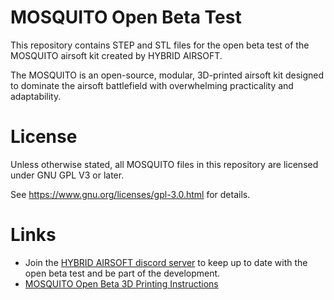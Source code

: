 # MOSQUITO Open Beta Test
This repository contains STEP and STL files for the open beta test of the MOSQUITO airsoft kit created by HYBRID AIRSOFT.

The MOSQUITO is an open-source, modular, 3D-printed airsoft kit designed to dominate the airsoft battlefield with overwhelming practicality and adaptability. 

# License
Unless otherwise stated, all MOSQUITO files in this repository are licensed under GNU GPL V3 or later.

See https://www.gnu.org/licenses/gpl-3.0.html for details.

# Links
* Join the [HYBRID AIRSOFT discord server](https://discord.gg/P6Q9u3nT3V) to keep up to date with the open beta test and be part of the development.
* [MOSQUITO Open Beta 3D Printing Instructions](https://docs.google.com/document/d/1kqWG-TOsJjRPDSbVY6bi2dQMkjYvka-6bJ_FgsT6_X4/edit?usp=sharing)
